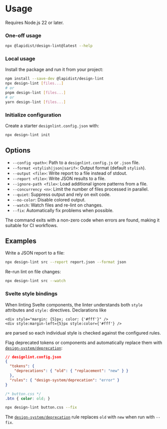 # Usage

Requires Node.js 22 or later.

### One-off usage

```bash
npx @lapidist/design-lint@latest --help
```

### Local usage

Install the package and run it from your project:

```bash
npm install --save-dev @lapidist/design-lint
npx design-lint [files...]
# or
pnpm design-lint [files...]
# or
yarn design-lint [files...]
```

### Initialize configuration

Create a starter `designlint.config.json` with:

```bash
npx design-lint init
```

## Options

- `--config <path>`: Path to a `designlint.config.js` or `.json` file.
- `--format <stylish|json|sarif>`: Output format (default `stylish`).
- `--output <file>`: Write report to a file instead of stdout.
- `--report <file>`: Write JSON results to a file.
- `--ignore-path <file>`: Load additional ignore patterns from a file.
- `--concurrency <n>`: Limit the number of files processed in parallel.
- `--quiet`: Suppress output and rely on exit code.
- `--no-color`: Disable colored output.
- `--watch`: Watch files and re-lint on changes.
- `--fix`: Automatically fix problems when possible.

The command exits with a non-zero code when errors are found, making it suitable for CI workflows.

## Examples

Write a JSON report to a file:

```bash
npx design-lint src --report report.json --format json
```

Re-run lint on file changes:

```bash
npx design-lint src --watch
```

### Svelte style bindings

When linting Svelte components, the linter understands both `style` attributes
and `style:` directives. Declarations like

```svelte
<div style="margin: {5}px; color: {'#fff'}" />
<div style:margin-left={5}px style:color={'#fff'} />
```

are parsed so each individual style is checked against the configured rules.

Flag deprecated tokens or components and automatically replace them with [`design-system/deprecation`](rules/design-system/deprecation.md):

```json
// designlint.config.json
{
  "tokens": {
    "deprecations": { "old": { "replacement": "new" } }
  },
  "rules": { "design-system/deprecation": "error" }
}
```

```css
/* button.css */
.btn { color: old; }
```

```bash
npx design-lint button.css --fix
```

The [`design-system/deprecation`](rules/design-system/deprecation.md) rule replaces `old` with `new` when run with `--fix`.
